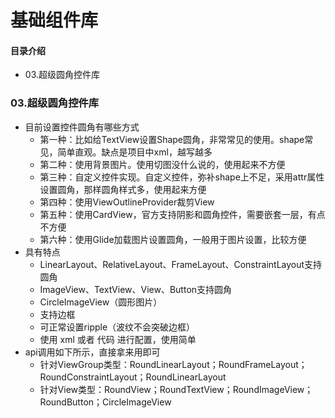 # 基础组件库
#### 目录介绍
- 03.超级圆角控件库



### 03.超级圆角控件库
- 目前设置控件圆角有哪些方式
    - 第一种：比如给TextView设置Shape圆角，非常常见的使用。shape常见，简单直观。缺点是项目中xml，越写越多
    - 第二种：使用背景图片。使用切图没什么说的，使用起来不方便
    - 第三种：自定义控件实现。自定义控件，弥补shape上不足，采用attr属性设置圆角，那样圆角样式多，使用起来方便
    - 第四种：使用ViewOutlineProvider裁剪View
    - 第五种：使用CardView，官方支持阴影和圆角控件，需要嵌套一层，有点不方便
    - 第六种：使用Glide加载图片设置圆角，一般用于图片设置，比较方便
- 具有特点
    - LinearLayout、RelativeLayout、FrameLayout、ConstraintLayout支持圆角
    - ImageView、TextView、View、Button支持圆角
    - CircleImageView（圆形图片）
    - 支持边框
    - 可正常设置ripple（波纹不会突破边框）
    - 使用 xml 或者 代码 进行配置，使用简单
- api调用如下所示，直接拿来用即可
    - 针对ViewGroup类型：RoundLinearLayout；RoundFrameLayout；RoundConstraintLayout；RoundLinearLayout
    - 针对View类型：RoundView；RoundTextView；RoundImageView；RoundButton；CircleImageView


















